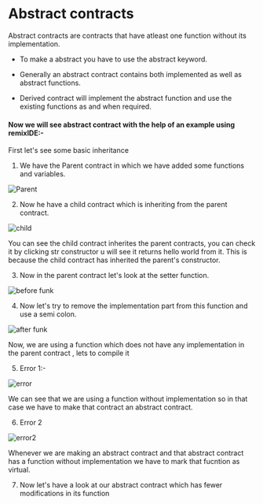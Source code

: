 # Abstract contracts

Abstract contracts are contracts that have atleast one function without its implementation.

- To make a abstract you have to use the abstract keyword.

- Generally an abstract contract contains both implemented as well as abstract functions. 
 
- Derived contract will implement the abstract function and use the existing functions as and when required.

#### Now we will see abstract contract with the help of an example using remixIDE:-

First let's see some basic inheritance

1) We have the Parent contract in which we have added some functions and variables.

![Parent](https://user-images.githubusercontent.com/95535448/188303511-b9bfe931-6b9a-4db9-9a88-479442794939.png)

2) Now he have a child contract which is inheriting from the parent contract. 

![child](https://user-images.githubusercontent.com/95535448/188303988-47d87d41-5b05-4875-9dd3-4a3c4e48bc42.png)

You can see the child contract inherites the parent contracts, you can check it by clicking str constructor u will see it returns hello world from it. This is because the child contract has inherited the parent's constructor.  

3) Now in the parent contract let's look at the setter function.

![before funk](https://user-images.githubusercontent.com/95535448/188608421-b6a4ff43-f6fe-4df9-804a-e88e4960bf9a.png)

4) Now let's try to remove the implementation part from this function and use a semi colon.

![after funk](https://user-images.githubusercontent.com/95535448/188609756-6c63ca62-74dc-43f7-b83f-da2fa63e4456.png)

Now, we are using a function which does not have any implementation in the parent contract , lets to compile it 

5) Error 1:-

![error](https://user-images.githubusercontent.com/95535448/188612054-d1b70c29-650e-4b44-9162-a5234668a9e6.png)

We can see that we are using a function without implementation so in that case we have to make that contract an abstract contract.

6) Error 2

![error2](https://user-images.githubusercontent.com/95535448/188614705-3b164fd7-fd91-4888-bb37-2fe9def70887.png)

Whenever we are making an abstract contract and that abstract contract has a function without implementation we have to mark that fucntion as virtual.

7) Now let's have a look at our abstract contract which has fewer modifications in its function





